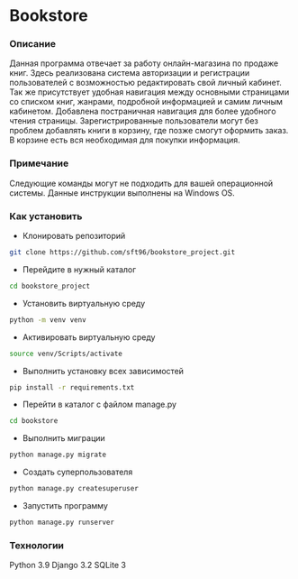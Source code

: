 # Bookstore

### Описание

Данная программа отвечает за работу онлайн-магазина по продаже книг. Здесь 
реализована система авторизации и регистрации пользователей с возможностью 
редактировать свой личный кабинет. Так же присутствует удобная навигация 
между основными страницами со списком книг, жанрами, подробной информацией и 
самим личным кабинетом. Добавлена постраничная навигация для более удобного 
чтения страницы. Зарегистрированные пользователи могут без проблем 
добавлять книги в корзину, где позже смогут оформить заказ. В корзине есть 
вся необходимая для покупки информация.

### Примечание

Следующие команды могут не подходить для вашей операционной системы. Данные 
инструкции выполнены на Windows OS.

### Как установить

- Клонировать репозиторий

```bash
git clone https://github.com/sft96/bookstore_project.git
```
- Перейдите в нужный каталог
```bash
cd bookstore_project
```
- Установить виртуальную среду
```bash
python -m venv venv
```
- Активировать виртуальную среду
```bash
source venv/Scripts/activate
```
- Выполнить установку всех зависимостей
```bash
pip install -r requirements.txt
```
- Перейти в каталог с файлом manage.py
```bash
cd bookstore
```
- Выполнить миграции
```bash
python manage.py migrate
```
- Создать суперпользователя
```bash
python manage.py createsuperuser
```
- Запустить программу
```bash
python manage.py runserver
```
### Технологии
Python 3.9
Django 3.2
SQLite 3
